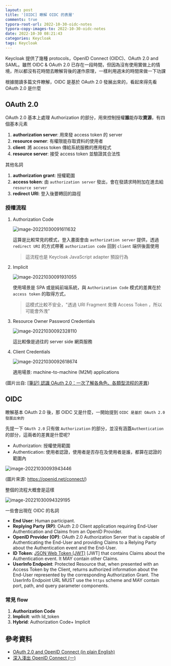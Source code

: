 ```yaml
---
layout: post
title: '[OIDC] 瞭解 OIDC 的表層'
comments: true
typora-root-url: 2022-10-30-oidc-notes
typora-copy-images-to: 2022-10-30-oidc-notes
date: 2022-10-30 08:21:43
categories: Keycloak
tags: Keycloak
---
```


Keycloak 提供了幾種 protocols，OpenID Connect (OIDC)、OAuth 2.0 and SAML。雖然 OIDC & OAuth 2.0 已存在一段時間，但因為沒有使用實做上的情境，所以都沒有花時間去瞭解背後的運作原理，一樣利用週末的時間來做一下功課

<!-- more -->

根據閱讀多篇文件瞭解，OIDC 是基於 OAuth 2.0 發展出來的，看起來得先看 OAuth 2.0 是什麼



## OAuth 2.0

OAuth 2.0 基本上處理 Authorization 的部分，用來控制授權**誰**能存取**資源**，有四個基本元素

1. **authorization server**: 用來發 access token 的 server
2. **resource owner**: 有權限能存取資料的使用者
3. **client**: 將 access token 傳給系統服務的應用程式
4. **resource server**: 接受 access token 並驗證其合法性

其他名詞

1. **authorization grant**: 授權範圍
2. **access token**: 由 `authorization server` 發出，會在發請求時附加在進去給 `resource server`
3. **redirect URI**: 登入後要轉回的路徑

### 授權流程

1. Authorization Code

   ![image-20221030091611632](image-20221030091611632.png)

   這算是比較常見的模式，登入畫面會由 `authorization server` 提供，透過 `redirect URI` 的方式帶著 `authorization code` 回到 `client` 端供後面使用

   > 這流程也是 Keycloak JavaScript adapter 預設行為

   

2. Implicit

   ![image-20221030091931055](image-20221030091931055.png)

   使用場景是 SPA 或是純前端系統，與 `Authorization Code` 模式的差異在於 `access token` 的取得方式，

   > 這模式比較不安全，"透過 URI Fragment 來傳 Access Token ，所以可能會外洩"

3. Resource Owner Password Credentials

   ![image-20221030092328110](image-20221030092328110.png)

   這比較像是過往的 server side 網頁服務

4. Client Credentials

   ![image-20221030092618674](image-20221030092618674.png)

   適用場景: machine-to-machine (M2M) applications  

(圖片出自: [[筆記] 認識 OAuth 2.0：一次了解各角色、各類型流程的差異](https://medium.com/%E9%BA%A5%E5%85%8B%E7%9A%84%E5%8D%8A%E8%B7%AF%E5%87%BA%E5%AE%B6%E7%AD%86%E8%A8%98/%E7%AD%86%E8%A8%98-%E8%AA%8D%E8%AD%98-oauth-2-0-%E4%B8%80%E6%AC%A1%E4%BA%86%E8%A7%A3%E5%90%84%E8%A7%92%E8%89%B2-%E5%90%84%E9%A1%9E%E5%9E%8B%E6%B5%81%E7%A8%8B%E7%9A%84%E5%B7%AE%E7%95%B0-c42da83a6015))

## OIDC

瞭解基本 OAuth 2.0 後，那 OIDC 又是什麼，一開始提到 `OIDC 是基於 OAuth 2.0 發展出來的`

先提一下 `OAuth 2.0` 只有做 `Authorization` 的部分，並沒有涵蓋`Authentication` 的部分，這兩者的差異是什麼呢?

* Authorization: 授權使用範圍
* Authentication: 使用者認證，使用者是否存在及使用者是誰，都算在認證的範圍內

![image-20221030093943446](image-20221030093943446.png)

(圖片來源: https://openid.net/connect/)

整個的流程大概會是這樣

![image-20221030094329195](image-20221030094329195.png)

一些會出現在 OIDC 的名詞

- **End User**: Human participant.
- **Replying Party (RP)**: OAuth 2.0 Client application requiring End-User Authentication and Claims from an OpenID Provider.
- **OpenID Provider (OP)**: OAuth 2.0 Authorization Server that is capable of Authenticating the End-User and providing Claims to a Relying Party about the Authentication event and the End-User.
- **ID Token**: [JSON Web Token (JWT)](https://openid.net/specs/openid-connect-core-1_0.html#JWT) [JWT] that contains Claims about the Authentication event. It MAY contain other Claims.
- **UserInfo Endpoint**: Protected Resource that, when presented with an Access Token by the Client, returns authorized information about the End-User represented by the corresponding Authorization Grant. The UserInfo Endpoint URL MUST use the `https` scheme and MAY contain port, path, and query parameter components.

### 常見 flow

1. **Authorization Code**
2. **Implicit**: with Id_token
3. **Hybrid**:  Authorization Code+ Implicit 



## 參考資料

- [OAuth 2.0 and OpenID Connect (in plain English)](https://www.youtube.com/watch?v=996OiexHze0&t=2s)
- [深入淺出 OpenID Connect (一)](https://kimlin20011.medium.com/%E6%B7%B1%E5%85%A5%E6%B7%BA%E5%87%BA-openid-connect-%E4%B8%80-8701bbf00958)
